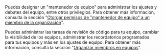 Puedes designar un "mantenedor de equipo" para administrar los ajustes y debates del equipo, entre otros privilegios. Para obtener más información, consulta la sección "[Otorgar permisos de "mantenedor de equipo" a un miembro de la organización](/organizations/managing-peoples-access-to-your-organization-with-roles/giving-team-maintainer-permissions-to-an-organization-member)".

Puedes administrar las tareas de revisión de código para tu equipo, cambiar la visibilidad de los equipos, administrar los recordatorios programados para tus equipos y más en los ajustes de equipo. Para obtener más información, consulta la sección "[Organizar miembros en equipos](/organizations/organizing-members-into-teams)".
